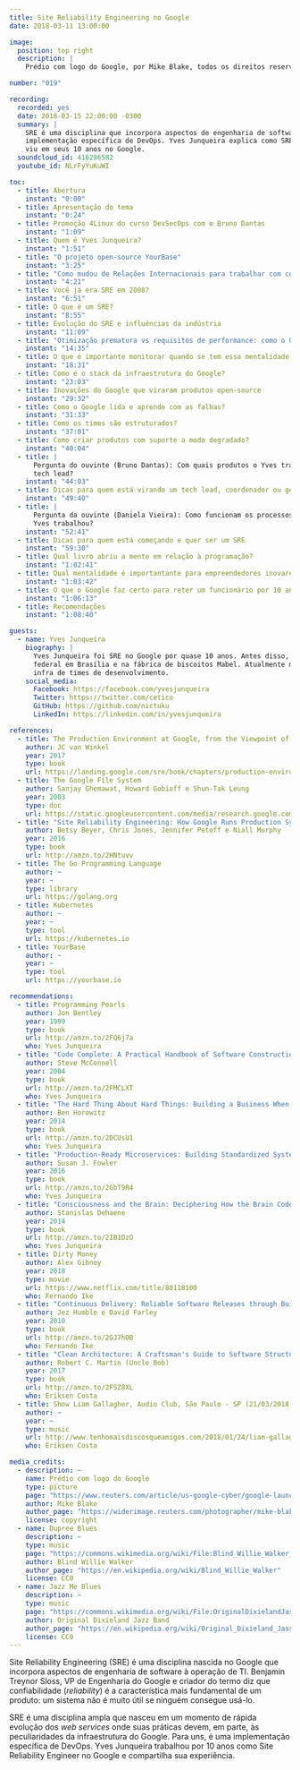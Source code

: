 ```yaml
---
title: Site Reliability Engineering no Google
date: 2018-03-11 13:00:00

image:
  position: top right
  description: |
    Prédio com logo do Google, por Mike Blake, todos os direitos reservados.

number: "019"

recording:
  recorded: yes
  date: 2018-03-15 22:00:00 -0300
  summary: |
    SRE é uma disciplina que incorpora aspectos de engenharia de software à operação de TI. Para uns, é uma
    implementação específica de DevOps. Yves Junqueira explica como SRE muda a operação de TI, compartilhando o que
    viu em seus 10 anos no Google.
  soundcloud_id: 416286582
  youtube_id: NLrFyYuKuWI

toc:
  - title: Abertura
    instant: "0:00"
  - title: Apresentação do tema
    instant: "0:24"
  - title: Promoção 4Linux do curso DevSecOps com o Bruno Dantas
    instant: "1:09"
  - title: Quem é Yves Junqueira?
    instant: "1:51"
  - title: "O projeto open-source YourBase"
    instant: "3:25"
  - title: "Como mudou de Relações Internacionais para trabalhar com computação?"
    instant: "4:21"
  - title: Você já era SRE em 2008?
    instant: "6:51"
  - title: O que é um SRE?
    instant: "8:55"
  - title: Evolução do SRE e influências da indústria
    instant: "11:09"
  - title: "Otimização prematura vs requisitos de performance: como o Google faz?"
    instant: "14:35"
  - title: O que é importante monitorar quando se tem essa mentalidade de performance?
    instant: "18:31"
  - title: Como é o stack da infraestrutura do Google?
    instant: "23:03"
  - title: Inovações do Google que viraram produtos open-source
    instant: "29:32"
  - title: Como o Google lida e aprende com as falhas?
    instant: "31:33"
  - title: Como os times são estruturados?
    instant: "37:01"
  - title: Como criar produtos com suporte a modo degradado?
    instant: "40:04"
  - title: |
      Pergunta do ouvinte (Bruno Dantas): Com quais produtos o Yves trabalhou no Google? Como foi a transição para
      tech lead?
    instant: "44:03"
  - title: Dicas para quem está virando um tech lead, coordenador ou gerente
    instant: "49:40"
  - title: |
      Pergunta da ouvinte (Daniela Vieira): Como funcionam os processos de testes automatizados nos times que o
      Yves trabalhou?
    instant: "52:41"
  - title: Dicas para quem está começando e quer ser um SRE
    instant: "59:30"
  - title: Qual livro abriu a mente em relação à programação?
    instant: "1:02:41"
  - title: Qual mentalidade é importantante para empreendedores inovarem como o Google?
    instant: "1:03:42"
  - title: O que o Google faz certo para reter um funcionário por 10 anos?
    instant: "1:06:13"
  - title: Recomendações
    instant: "1:08:40"

guests:
  - name: Yves Junqueira
    biography: |
      Yves Junqueira foi SRE no Google por quase 10 anos. Antes disso, trabalhou em empresas de hosting, no governo
      federal em Brasília e na fábrica de biscoitos Mabel. Atualmente mora em Seattle nos EUA e ajuda a acelerar a
      infra de times de desenvolvimento.
    social_media:
      Facebook: https://facebook.com/yvesjunqueira
      Twitter: https://twitter.com/cetico
      GitHub: https://github.com/nictuku
      LinkedIn: https://linkedin.com/in/yvesjunqueira

references:
  - title: The Production Environment at Google, from the Viewpoint of an SRE
    author: JC van Winkel
    year: 2017
    type: book
    url: https://landing.google.com/sre/book/chapters/production-environment.html
  - title: The Google File System
    author: Sanjay Ghemawat, Howard Gobioff e Shun-Tak Leung
    year: 2003
    type: doc
    url: https://static.googleusercontent.com/media/research.google.com/en//archive/gfs-sosp2003.pdf
  - title: "Site Reliability Engineering: How Google Runs Production Systems"
    author: Betsy Beyer, Chris Jones, Jennifer Petoff e Niall Murphy
    year: 2016
    type: book
    url: http://amzn.to/2HNtuvv
  - title: The Go Programming Language
    author: ~
    year: ~
    type: library
    url: https://golang.org
  - title: Kubernetes
    author: ~
    year: ~
    type: tool
    url: https://kubernetes.io
  - title: YourBase
    author: ~
    year: ~
    type: tool
    url: https://yourbase.io

recommendations:
  - title: Programming Pearls
    author: Jon Bentley
    year: 1999
    type: book
    url: http://amzn.to/2FQ6j7a
    who: Yves Junqueira
  - title: "Code Complete: A Practical Handbook of Software Construction"
    author: Steve McConnell
    year: 2004
    type: book
    url: http://amzn.to/2FMCLXT
    who: Yves Junqueira
  - title: "The Hard Thing About Hard Things: Building a Business When There Are No Easy Answers"
    author: Ben Horowitz
    year: 2014
    type: book
    url: http://amzn.to/2DCUsU1
    who: Yves Junqueira
  - title: "Production-Ready Microservices: Building Standardized Systems Across an Engineering Organization"
    author: Susan J. Fowler
    year: 2016
    type: book
    url: http://amzn.to/2GbT9R4
    who: Yves Junqueira
  - title: "Consciousness and the Brain: Deciphering How the Brain Codes Our Thoughts"
    author: Stanislas Dehaene
    year: 2014
    type: book
    url: http://amzn.to/2IB1DzO
    who: Yves Junqueira
  - title: Dirty Money
    author: Alex Gibney
    year: 2018
    type: movie
    url: https://www.netflix.com/title/80118100
    who: Fernando Ike
  - title: "Continuous Delivery: Reliable Software Releases through Build, Test, and Deployment Automation"
    author: Jez Humble e David Farley
    year: 2010
    type: book
    url: http://amzn.to/2GJ7hOB
    who: Fernando Ike
  - title: "Clean Architecture: A Craftsman's Guide to Software Structure and Design"
    author: Robert C. Martin (Uncle Bob)
    year: 2017
    type: book
    url: http://amzn.to/2FSZ8XL
    who: Eriksen Costa
  - title: Show Liam Gallagher, Audio Club, São Paulo - SP (21/03/2018 - cancelado)
    author: ~
    year: ~
    type: music
    url: http://www.tenhomaisdiscosqueamigos.com/2018/01/24/liam-gallagher-ingressos
    who: Eriksen Costa

media_credits:
  - description: ~
    name: Prédio com logo do Google
    type: picture
    page: "https://www.reuters.com/article/us-google-cyber/google-launches-advanced-gmail-security-features-for-high-risk-users-idUSKBN1CM1GP"
    author: Mike Blake
    author_page: "https://widerimage.reuters.com/photographer/mike-blake"
    license: copyright
  - name: Dupree Blues
    description: ~
    type: music
    page: "https://commons.wikimedia.org/wiki/File:Blind_Willie_Walker_-_Dupree_Blues.ogg"
    author: Blind Willie Walker
    author_page: "https://en.wikipedia.org/wiki/Blind_Willie_Walker"
    license: CC0
  - name: Jazz Me Blues
    description: ~
    type: music
    page: "https://commons.wikimedia.org/wiki/File:OriginalDixielandJassBand-JazzMeBlues.ogg"
    author: Original Dixieland Jazz Band
    author_page: "https://en.wikipedia.org/wiki/Original_Dixieland_Jass_Band"
    license: CC0
---
```


Site Reliability Engineering (SRE) é uma disciplina nascida no Google que incorpora aspectos de engenharia de software à
operação de TI. Benjamin Treynor Sloss, VP de Engenharia do Google e criador do termo diz que confiabilidade
(_reliability_) é a característica mais fundamental de um produto: um sistema não é muito útil se ninguém consegue
usá-lo.

SRE é uma disciplina ampla que nasceu em um momento de rápida evolução dos _web services_ onde suas práticas devem, em
parte, às peculiaridades da infraestrutura do Google. Para uns, é uma implementação específica de DevOps. Yves Junqueira
trabalhou por 10 anos como Site Reliability Engineer no Google e compartilha sua experiência.
